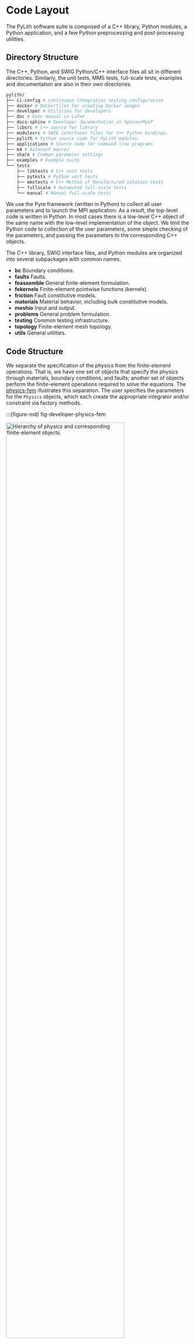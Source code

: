 # Code Layout

The PyLith software suite is composed of a C++ library, Python modules, a Python application, and a few Python preprocessing and post-processing utilities.

## Directory Structure

The C++, Python, and SWIG Python/C++ interface files all sit in different directories.
Similarly, the unit tests, MMS tests, full-scale tests, examples and documentation are also in their own directories.

```bash
pylith/
├── ci-config # continuous integration testing configuration
├── docker # Dockerfiles for creating Docker images
├── developer # Utilities for developers
├── doc # User manual in LaTeX
├── docs-sphinx # Developer documentation in Sphinx+MyST
├── libsrc # C++ source for library
├── modulesrc # SWIG interfaces files for C++ Python bindings.
├── pylith # Python source code for PyLith modules.
├── applications # Source code for command line programs
├── m4 # Autoconf macros
├── share # Common parameter settings
├── examples # Example suite
└── tests
    ├── libtests # C++ unit tests   
    ├── pytests # Python unit tests
    ├── mmstests # C++ Method of Manufactured solution tests
    ├── fullscale # Automated full-scale tests
    └── manual # Manual full-scale tests
```

We use the Pyre framework (written in Python) to collect all user parameters and to launch the MPI application.
As a result, the top-level code is written in Python.
In most cases there is a low-level C++ object of the same name with the low-level implementation of the object.
We limit the Python code to collection of the user parameters, some simple checking of the parameters, and passing the parameters to the corresponding C++ objects.

The C++ library, SWIG interface files, and Python modules are organized into several subpackages with common names.

* **bc**  Boundary conditions.
* **faults** Faults.
* **feassemble** General finite-element formulation.
* **fekernels** Finite-element pointwise functions (kernels).
* **friction** Fault constitutive models.
* **materials** Material behavior, including bulk constitutive models.
* **meshio** Input and output.
* **problems** General problem formulation.
* **testing** Common testing infrastructure.
* **topology** Finite-element mesh topology.
* **utils** General utilities.

## Code Structure

We separate the specification of the physics from the finite-element operations.
That is, we have one set of objects that specify the physics through materials, boundary conditions, and faults; another set of objects perform the finite-element operations required to solve the equations.
The [physics-fem](fig-developer-physics-fem) illustrates this separation.
The user specifies the parameters for the `Physics` objects, which each create the appropriate integrator and/or constraint via factory methods.

:::{figure-md} fig-developer-physics-fem

<img src="figs/physics_fem_classdiagram.*" alt="Hierarchy of physics and corresponding finite-element objects." width="80%" />

Diagram showing the relationships between objects specifying the physics and the finite-element implementations.
:::

We generalize the finite-element operations into to main classes: `Integrator` and `Constraint`.
The `Integrator` is further separated into concrete classes for performing the finite-element integrations over pieces of the domain (`IntegratorDomain`), pieces of the domain boundary (`IntegratorBoundary`), and interior interfaces (`IntegratorInterface`).
We implement several kinds of constraints, corresponding to how the values of the constrained degrees of freedom and their values are specified.
`ConstraintSpatialDB` gets values for the constrained degrees of freedom from a spatial database; `ConstraintUserFn` gets the values for the constrained degrees of freedom from a function (this object is widely used in tests); `ConstraintSimple` is a special case of `ConstraintUserFn` with the constrained degrees of freedom set programmatically using a label (this object is used for constraining the edges of the fault).


## PyLith Application Flow

The PyLith application driver performs two main functions.
First, it collects all user parameters from input files (e.g., `.cfg` files) and the command line, and then it performs some simple checks on the parameters.
Second, it launches the MPI job.

Once the MPI job launches, the application flow is:

1. Read the finite-element mesh; `pylith.meshio.MeshImporter`.
    1. Read the mesh (serial); `pylith::meshio::MeshIO`.
    2. Reorder the mesh, if desired; `pylith::topology::ReverseCuthillMcKee`.
    3. Insert cohesive cells as necessary (serial); `pylith::faults::FaultCohesive`.
    4. Distribute the mesh across processes (parallel); `pylith::topology::Distributor`.
    5. Refine the mesh, if desired (parallel); `pylith::topology::RefineUniform`.
2. Setup the problem.
    1. Preinitialize the problem by passing information from Python to C++ and doing minimal setup `pylith.Problem.preinitialize()`.
    2. Perform consistency checks and additional checks of user parameters; `pylith.Problem verifyConfiguration()`.
    3. Complete initialization of the problem; `pylith::problems::Problem::initialize()`.
3. Run the problem; `pylith.problems.Problem.run()`.
4. Cleanup; `pylith.problems.Problem.finalize()`.
    1. Close output files.
    2. Deallocate memory.
    3. Output PETSc log summary, if desired.

In the first step, we list the object performing the work, whereas in subsequent steps we list the top-level object method responsible for the work.
Python objects are listed using the `path.class` syntax while C++ objects are listed using `namespace::class` syntax.
Note that a child class may redefine or perform additional work compared to what is listed in the parent class method.

Reading the mesh and the first two steps of the problem setup are controlled from Python.
That is, at each step Python calls the corresponding C++ methods using SWIG.
Starting with the complete initialization of the problem, the flow is controlled at the C++ level.

### Time-Dependent Problem

In a time-dependent problem the PETSc `TS` object (relabeled `PetscTS` within PyLith) controls the time stepping.
Within each time step, the `PetscTS` object calls the PETSc linear and nonlinear solvers as needed, which call the following methods of the C++ `pylith::problems::TimeDependent` object as needed: `computeRHSResidual()`, `computeRHSJacobian()`, `computeLHSResidual()`, and `computeLHSJacobian()`.
The `pylith::problems::TimeDependent` object calls the corresponding methods in the boundary conditions, constraints, and materials objects.
At the end of each time step, it calls `problems::TimeDependent::poststep()`.  

### Boundary between Python and C++

The Python code is limited to collecting user input and launching the MPI job.
Everything else is done in C++.
This facilitates debugging (it is easier to track symbols in the C/C++ debugger) and unit testing, and reduces the amount of information that needs to be passed from Python to C++.
The source code that follows shows the essential ingredients for Python and C++ objects, using the concrete example of the `Material` objects.

:::{warning}
The examples below show skeleton Python and C++ objects to illustrate the essential ingredients.
We have omitted documentation and comments that we would normally include and simplified the object hierarchy.
See [Coding Style](codingstyle.md) for details about the coding style we use in PyLith.
:::

:::{important}
Consistent inheritance between C++ and Python is important in order for SWIG to generate a Python interface that is consistent with the C++ interface.
:::

```{code-block} python
---
caption: Skeleton Python object in PyLith
---
from pylith.problems.Physics import Physics
from .materials import Material as ModuleMaterial

# Python objects should inherit the corresponding SWIG interface object (ModuleMaterial).
# Python object inheritance should match C++ object inheritance.
class Material(PetscComponent, ModuleMaterial):

    # Pyre inventory: properties and facilities
    import pythia.pyre.inventory

    materialId = pyre.inventory.int("id", default=0)
    materialId.meta['tip'] = "Material identifier (from mesh generator)."

    label = pyre.inventory.str("label", default="", validator=validateLabel)
    label.meta['tip'] = "Descriptive label for material."


    # Public methods

    def __init__(self, name="material"):
        Physics.__init__(self, name)

    def preinitialize(self, problem):
        Physics.preinitialize(self, problem)

        ModuleMaterial.setMaterialId(self, self.materialId)
        ModuleMaterial.setDescriptiveLabel(self, self.label)
```

```{code-block} c++
---
caption: Skeleton C++ header file in PyLith
---
#if !defined(pylith_materials_material_hh) // Include guard
#define pylith_materials_material_hh

#include "materialsfwd.hh" // forward declaration of Material object

#include "pylith/problems/Physics.hh" // ISA Physics

class pylith::materials::Material : public pylith::problems::Physics {
    friend class TestMaterial // unit testing

public: // public methods

    // Constructor and desctructor

    Material(void);
    virtual ~Material(void);

    // Method to deallocate PETSc data structures before calling PetscFinalize().
    virtual void deallocate(void);

    // Accessors
    void setMaterialId(const int value);
    int getMaterialId(void) const;
    void setDescriptiveLabel(const char* value);
    const char* getDescriptiveLabel(void) const;
    void setGravityField(spatialdata::spatialdb::GravityField* const g);

    // Initialization
    virtual pylith::feassemble::Constraint* createConstraint(const pylith::topology::Field& solution);

protected: // protected members

    spatialdata::spatialdb::GravityField* _gravityField; ///< Gravity field for gravitational body forces.

private: // private members

    int _materialId; ///< Value of material-id label in mesh.
    std::string _descriptiveLabel; ///< Descriptive label for material.

private: // not implemented

    Material(const Material&); ///< Not implemented.
    const Material& operator=(const Material&); ///< Not implemented

};

#endif // pylith_materials_material_hh
```

```{code-block} c++
---
caption: Skeleton C++ definition file in PyLith
---
// Information about local configuration generated while running configure script.
#include <portinfo>

#include "Material.hh" // implementation of object methods

#include "pylith/utils/journals.hh" // USES PYLITH_COMPONENT_*

#include <cassert> // USES assert()
#include <stdexcept> // USES std::runtime_error


pylith::materials::Material::Material(void) :
    _gravityField(NULL),
    _materialId(0),
    _descriptiveLabel("") {}

pylith::materials::Material::~Material(void) {
    deallocate();
} // destructor

void
pylith::materials::Material::deallocate(void) {
    PYLITH_METHOD_BEGIN;

    pylith::problems::Physics::deallocate();
    _gravityField = NULL; // :TODO: Use shared pointer.

    PYLITH_METHOD_END;
} // deallocate

void
pylith::materials::Material::setMaterialId(const int value) {
    PYLITH_COMPONENT_DEBUG("setMmaterialId(value="<<value<<")");

    _materialId = value;
} // setMaterialId

int
pylith::materials::Material::getMaterialId(void) const {
    return _materialId;
} // getMaterialId

void
pylith::materials::Material::setDescriptiveLabel(const char* value) {
    PYLITH_COMPONENT_DEBUG("setDescriptiveLabel(value="<<value<<")");

    _descriptiveLabel = value;
} // setDescriptiveLabel

const char*
pylith::materials::Material::getDescriptiveLabel(void) const {
    return _descriptiveLabel.c_str();
} // getDescriptiveLabel

void
pylith::materials::Material::setGravityField(spatialdata::spatialdb::GravityField* const g) {
    _gravityField = g;
} // setGravityField

pylith::feassemble::Constraint*
pylith::materials::Material::createConstraint(const pylith::topology::Field& solution) {
    return NULL;
} // createConstraint
```

### SWIG Interface Files

SWIG interface files are essentially stripped down versions of C++ header files.
Because SWIG only implements the public interface, we omit all data members and all protected and private data methods that are not abstract methods or implement abstract methods.

```{code-block} c++
---
caption: SWIG interface file
---
// The class declaration must appear within the appropriate namespace blocks.

namespace pylith {
    namespace materials {

        class Material : public pylith::problems::Physics {
            public: // public methods

            // Constructor and desctructor

            Material(void);
            virtual ~Material(void);

            // Method to deallocate PETSc data structures before calling PetscFinalize().
            virtual void deallocate(void);

            // Accessors
            void setMaterialId(const int value);
            int getMaterialId(void) const;
            void setDescriptiveLabel(const char* value);
            const char* getDescriptiveLabel(void) const;
            void setGravityField(spatialdata::spatialdb::GravityField* const g);

            // Initialization
            virtual pylith::feassemble::Constraint* createConstraint(const pylith::topology::Field& solution);
        };
    }
}
```
